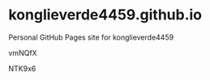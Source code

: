 # konglieverde4459.github.io
Personal GitHub Pages site for konglieverde4459














































vmNQfX

NTK9x6
